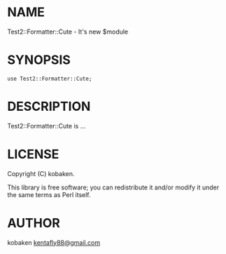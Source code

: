 
# NAME

Test2::Formatter::Cute - It's new $module

# SYNOPSIS

    use Test2::Formatter::Cute;

# DESCRIPTION

Test2::Formatter::Cute is ...

# LICENSE

Copyright (C) kobaken.

This library is free software; you can redistribute it and/or modify
it under the same terms as Perl itself.

# AUTHOR

kobaken <kentafly88@gmail.com>
